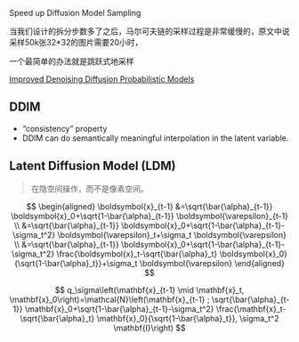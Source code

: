Speed up Diffusion Model Sampling



当我们设计的拆分步数多了之后，马尔可夫链的采样过程是非常缓慢的，原文中说采样50k张32*32的图片需要20小时，



一个最简单的办法就是跳跃式地采样

[Improved Denoising Diffusion Probabilistic Models](https://arxiv.org/abs/2102.09672)









## DDIM

- “consistency” property
- DDIM can do semantically meaningful interpolation in the latent variable.





## Latent Diffusion Model (LDM)

> 在隐空间操作，而不是像素空间。

$$
\begin{aligned}
    \boldsymbol{x}_{t-1} &=\sqrt{\bar{\alpha}_{t-1}} \boldsymbol{x}_0+\sqrt{1-\bar{\alpha}_{t-1}} \boldsymbol{\varepsilon}_{t-1} \\
    &=\sqrt{\bar{\alpha}_{t-1}} \boldsymbol{x}_0+\sqrt{1-\bar{\alpha}_{t-1}-\sigma_t^2} \boldsymbol{\varepsilon}_t+\sigma_t \boldsymbol{\varepsilon} \\
    &=\sqrt{\bar{\alpha}_{t-1}} \boldsymbol{x}_0+\sqrt{1-\bar{\alpha}_{t-1}-\sigma_t^2} \frac{\boldsymbol{x}_t-\sqrt{\bar{\alpha}_t} \boldsymbol{x}_0}{\sqrt{1-\bar{\alpha}_t}}+\sigma_t \boldsymbol{\varepsilon}
\end{aligned}
$$






$$
q_\sigma\left(\mathbf{x}_{t-1} \mid \mathbf{x}_t, \mathbf{x}_0\right)=\mathcal{N}\left(\mathbf{x}_{t-1} ; \sqrt{\bar{\alpha}_{t-1}} \mathbf{x}_0+\sqrt{1-\bar{\alpha}_{t-1}-\sigma_t^2} \frac{\mathbf{x}_t-\sqrt{\bar{\alpha}_t} \mathbf{x}_0}{\sqrt{1-\bar{\alpha}_t}}, \sigma_t^2 \mathbf{I}\right)
$$
